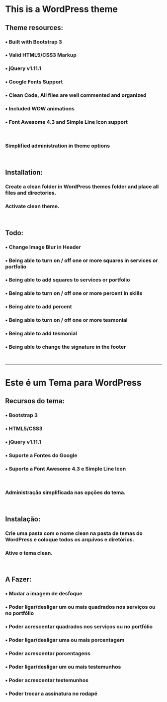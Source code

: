 # This is a WordPress theme #

## Theme resources: ##
### &bull; Built with Bootstrap 3 ###
### &bull; Valid HTML5/CSS3 Markup ###
### &bull; jQuery v1.11.1 ###
### &bull; Google Fonts Support ###
### &bull; Clean Code, All files are well commented and  organized ###
### &bull; Included WOW animations ###
### &bull; Font Awesome 4.3 and Simple Line Icon support ###

<br>

### Simplified administration in theme options ###

<br>

## Installation: ##
### Create a clean folder in WordPress themes folder and place all files and directories. ###
### Activate clean theme. ###

<br>

## Todo: ##
### &bull; Change Image Blur in Header ###
### &bull; Being able to turn on / off one or more squares in services or portfolio ###
### &bull; Being able to add squares to services or portfolio ###
### &bull; Being able to turn on / off one or more percent in skills ###
### &bull; Being able to add percent ###
### &bull; Being able to turn on / off one or more tesmonial ###
### &bull; Being able to add tesmonial ###
### &bull; Being able to change the signature in the footer ###
<br>
<hr>

# Este é um Tema para WordPress #

## Recursos do tema:
### &bull; Bootstrap 3 ###
### &bull; HTML5/CSS3 ###
### &bull; jQuery v1.11.1 ###
### &bull; Suporte a Fontes do Google ###
### &bull; Suporte a Font Awesome 4.3 e Simple Line Icon ###

<br>

### Administração simplificada nas opções do tema. ###

<br>

## Instalação: ##
### Crie uma pasta com o nome clean na pasta de temas do WordPress e coloque todos os arquivos e diretórios. ###
### Ative o tema clean. ### 

<br>

## A Fazer: ##
### &bull; Mudar a imagem de desfoque ###
### &bull; Poder ligar/desligar um ou mais quadrados nos serviços ou no portfólio ###
### &bull; Poder acrescentar quadrados nos serviços ou no portfólio ###
### &bull; Poder ligar/desligar uma ou mais porcentagem ###
### &bull; Poder acrescentar porcentagens ###
### &bull; Poder ligar/desligar um ou mais testemunhos ###
### &bull; Poder acrescentar testemunhos ###
### &bull; Poder trocar a assinatura no rodapé ###